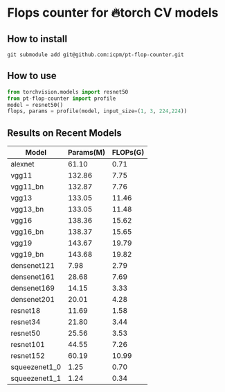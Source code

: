 # Flops counter for :fire:torch CV models

## How to install

`git submodule add git@github.com:icpm/pt-flop-counter.git`

## How to use

```python
from torchvision.models import resnet50
from pt-flop-counter import profile
model = resnet50()
flops, params = profile(model, input_size=(1, 3, 224,224))
```

## Results on Recent Models

| Model         | Params(M) | FLOPs(G) |
| ------------- | --------- | -------- |
| alexnet       | 61.10     | 0.71     |
| vgg11         | 132.86    | 7.75     |
| vgg11_bn      | 132.87    | 7.76     |
| vgg13         | 133.05    | 11.46    |
| vgg13_bn      | 133.05    | 11.48    |
| vgg16         | 138.36    | 15.62    |
| vgg16_bn      | 138.37    | 15.65    |
| vgg19         | 143.67    | 19.79    |
| vgg19_bn      | 143.68    | 19.82    |
| densenet121   | 7.98      | 2.79     |
| densenet161   | 28.68     | 7.69     |
| densenet169   | 14.15     | 3.33     |
| densenet201   | 20.01     | 4.28     |
| resnet18      | 11.69     | 1.58     |
| resnet34      | 21.80     | 3.44     |
| resnet50      | 25.56     | 3.53     |
| resnet101     | 44.55     | 7.26     |
| resnet152     | 60.19     | 10.99    |
| squeezenet1_0 | 1.25      | 0.70     |
| squeezenet1_1 | 1.24      | 0.34     |
